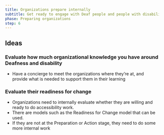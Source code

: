 ```yaml
---
title: Organizations prepare internally
subtitle: Get ready to engage with Deaf people and people with disabilities.
phase: Preparing organizations
step: 6
---
```

## Ideas

### Evaluate how much organizational knowledge you have around Deafness and disability

* Have a concierge to meet the organizations where  they’re at, and provide what is needed to support them in their learning

### Evaluate their readiness for change

* Organizations need to internally evaluate whether they are willing and ready to do accessibility work.
* There are models such as the Readiness for Change model that can be used.
* If they are not at the Preparation or Action stage, they need to do some more internal work
